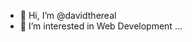 - 👋 Hi, I’m @davidthereal
- 👀 I’m interested in Web Development ...
  

<!---
davidthereal/davidthereal is a ✨ special ✨ repository because its `README.md` (this file) appears on your GitHub profile.
You can click the Preview link to take a look at your changes.
--->

